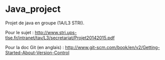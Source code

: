 # Java_project
Projet de java en groupe (1A/L3 STRI).

Pour le sujet : http://www.stri.ups-tlse.fr/intranet/tav/L3/secretariat/Projet20142015.pdf

Pour la doc Git (en anglais) : http://www.git-scm.com/book/en/v2/Getting-Started-About-Version-Control

